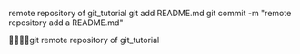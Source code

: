 remote repository of git_tutorial
git add README.md
git commit -m "remote repository add a README.md"



git 
remote repository of git_tutorial
